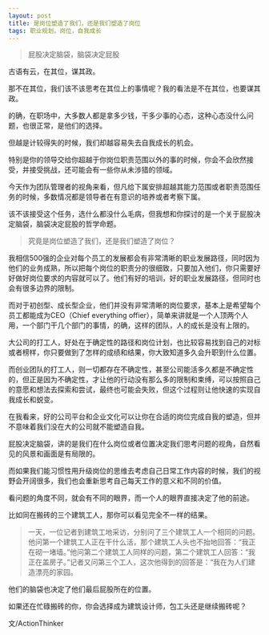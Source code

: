 ```yaml
---
layout: post
title: 是岗位塑造了我们，还是我们塑造了岗位
tags: 职业规划，岗位，自我成长
---
```


> 屁股决定脑袋，脑袋决定屁股

古语有云，在其位，谋其政。

那不在其位，我们该不该思考在其位上的事情呢？我的看法是不在其位，也要谋其政。

的确，在职场中，大多数人都是拿多少钱，干多少事的心态，这种心态没什么问题，也很正常，是他们的选择。

但越是计较得失的时候，我们却越容易失去自我成长的机会。

特别是你的领导交给你超越于你岗位职责范围以外的事的时候，你会不会欣然接受，并接受挑战，还可能会有一些你从未涉猎的领域。

今天作为团队管理者的视角来看，但凡给下属安排超越其能力范围或者职责范围任务的时候，多数情况都是领导者在有意识的培养或者考察下属。

该不该接受这个任务，选什么都没什么毛病，但我想和你探讨的是一个关于屁股决定脑袋，脑袋决定屁股的哲学命题。

> 究竟是岗位塑造了我们，还是我们塑造了岗位？

我相信500强的企业对每个员工的发展都会有非常清晰的职业发展路径，同时因为他们的业务成熟，所以把每个岗位的职责分的很细致，只要加入他们，你只需要好好做好岗位要求的内容就可以了。他们有好的培训，好的职业发展路径，但同时也会有很多边界的限制。

而对于初创型、成长型企业，他们并没有非常清晰的岗位要求，基本上是希望每个员工都能成为CEO（Chief everything offier），简单来讲就是一个人顶两个人用，一个部门干几个部门的事情，的确，这样的团队，人的成长是没有上限的。

大公司的打工人，好处在于确定性的路径和岗位计划，也比较容易找到自己的对标或者榜样，你只要做到了怎样的成绩和结果，你大致知道多久会升职到什么位置。

而创业团队的打工人，则一切都存在不确定性，甚至公司能活多久都是不确定性的，但正是因为不确定性，才让他的行动没有那么多的限制和束缚，可以按照自己的意愿和想法去探索和尝试，最终也可能会失败，但这个过程则让他快速的实现自我成长和蜕变。

在我看来，好的公司平台和企业文化可以让你在合适的岗位完成自我的塑造，但并不意味着我们没在大的公司就不能塑造自我。

屁股决定脑袋，讲的是我们在什么岗位或者位置决定我们思考问题的视角，自然看见的风景和画面是有局限的。

而如果我们能习惯性用升级岗位的思维去考虑自己日常工作内容的时候，我们的视野会开阔很多，我们也会重新思考自己每天工作的意义和不同的价值。

看问题的角度不同，就会有不同的眼界，而一个人的眼界直接决定了他的前途。

比如同在搬砖的三个建筑工人，那你可以看见完全不一样的结果。

> 一天，一位记者到建筑工地采访，分别问了三个建筑工人一个相同的问题。他问第一个建筑工人正在干什么活，那个建筑工人头也不抬地回答：“我正在砌一堵墙。”他问第二个建筑工人同样的问题，第二个建筑工人回答：“我正在盖房子。”记者又问第三个工人，这次他得到的回答是：“我在为人们建造漂亮的家园。

他们的脑袋也决定了他们最后屁股所在的位置。

如果还在忙碌搬砖的你，你会选择成为建筑设计师，包工头还是继续搬砖呢？

文/ActionThinker


